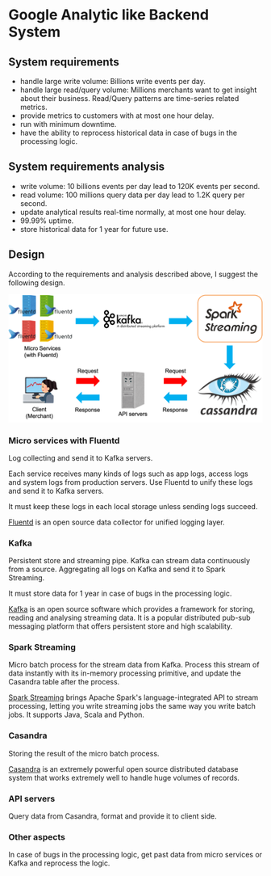 # Google Analytic like Backend System
## System requirements
- handle large write volume: Billions write events per day.
- handle large read/query volume: Millions merchants want to get insight about their business. Read/Query patterns are time-series related metrics.
- provide metrics to customers with at most one hour delay.
- run with minimum downtime.
- have the ability to reprocess historical data in case of bugs in the processing logic.

## System requirements analysis
- write volume: 10 billions events per day lead to 120K events per second.
- read volume: 100 millions query data per day lead to 1.2K query per second.
- update analytical results real-time normally, at most one hour delay.
- 99.99% uptime.
- store historical data for 1 year for future use.


## Design
According to the requirements and analysis described above, I suggest the following design.



![diagram](./task2-pic.png)



### Micro services with Fluentd
Log collecting and send it to Kafka servers.

Each service receives many kinds of logs such as app logs, access logs and system logs from production servers.
Use Fluentd to unify these logs and send it to Kafka servers.

It must keep these logs in each local storage unless sending logs succeed.

[Fluentd](https://www.fluentd.org/) is an open source data collector for unified logging layer.


### Kafka
Persistent store and streaming pipe. Kafka can stream data continuously from a source. Aggregating all logs on Kafka and send it to Spark Streaming.

It must store data for 1 year in case of bugs in the processing logic.

[Kafka](https://kafka.apache.org/) is an open source software which provides a framework for storing, reading and analysing streaming data. It is a popular distributed pub-sub messaging platform that offers persistent store and high scalability. 


### Spark Streaming
Micro batch process for the stream data from Kafka. Process this stream of data instantly with its in-memory processing primitive, and update the Casandra table after the process.

[Spark Streaming](https://spark.apache.org/streaming/) brings Apache Spark's language-integrated API to stream processing, letting you write streaming jobs the same way you write batch jobs. It supports Java, Scala and Python.


### Casandra
Storing the result of the micro batch process.

[Casandra](http://cassandra.apache.org/) is an extremely powerful open source distributed database system that works extremely well to handle huge volumes of records. 


### API servers
Query data from Casandra, format and provide it to client side.


### Other aspects
In case of bugs in the processing logic, get past data from micro services or Kafka and reprocess the logic.
